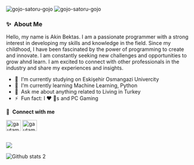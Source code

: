 ![gojo-satoru-gojo](https://github.com/user-attachments/assets/a4f75d98-aade-492e-9caa-94225e9f06ea)
![gojo-satoru-gojo](https://github.com/user-attachments/assets/7faa017c-a2d0-4481-a992-ba02badb9c2e)


### ✨&nbsp; About Me
Hello, my name is Akin Bektas. I am a passionate programmer with a strong interest in developing my skills and knowledge in the field. Since my childhood, I have been fascinated by the power of programming to create and innovate. I am constantly seeking new challenges and opportunities to grow ahnd learn. I am excited to connect with other professionals in the industry and share my experiences and insights.

- 🔭 &nbsp;I’m currently studying on Eskişehir Osmangazi Univercity
- 🌱 &nbsp;I’m currently learning Machine Learning, Python
- 💬 &nbsp;Ask me about anything related to Living in Turkey
- ⚡ &nbsp;Fun fact: I ❤️ 🐶s and PC Gaming 


 🔗 &nbsp;**Connect with me**
<p align="left">
<a href="https://linkedin.com/in/akin-bektas" target="blank"><img align="center" src="https://raw.githubusercontent.com/rahuldkjain/github-profile-readme-generator/master/src/images/icons/Social/linked-in-alt.svg" alt="gautamkrishnar" height="30" width="40" /></a>
<a href="https://instagram.com/aknbkts_" target="blank"><img align="center" src="https://raw.githubusercontent.com/rahuldkjain/github-profile-readme-generator/master/src/images/icons/Social/instagram.svg" alt="gautamkrishnar" height="30" width="40" /></a>

<br> ![](https://github-readme-streak-stats.herokuapp.com/?user=AkinnBektas&theme=great-gatsby&hide_border=false)<br/>

![Github stats 2](https://github-readme-stats.vercel.app/api?username=AkinnBektas&show_icons=true&theme=radical)
